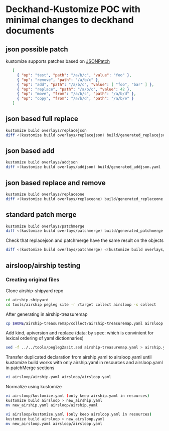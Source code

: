 # Deckhand-Kustomize POC with minimal changes to deckhand documents

## json possible patch

kustomize supports patches based on [JSONPatch](https://tools.ietf.org/html/rfc6902)

```json
   [
     { "op": "test", "path": "/a/b/c", "value": "foo" },
     { "op": "remove", "path": "/a/b/c" },
     { "op": "add", "path": "/a/b/c", "value": [ "foo", "bar" ] },
     { "op": "replace", "path": "/a/b/c", "value": 42 },
     { "op": "move", "from": "/a/b/c", "path": "/a/b/d" },
     { "op": "copy", "from": "/a/b/d", "path": "/a/b/e" }
   ]
```

## json based full replace

```bash
kustomize build overlays/replacejson
diff <(kustomize build overlays/replacejson) build/generated_replacejson.yml
```

## json based add

```bash
kustomize build overlays/addjson
diff <(kustomize build overlays/addjson) build/generated_addjson.yaml 
```

## json based replace and remove

```bash
kustomize build overlays/replaceone
diff <(kustomize build overlays/replaceone) build/generated_replaceone.yaml 
```

## standard patch merge

```bash
kustomize build overlays/patchmerge
diff <(kustomize build overlays/patchmerge) build/generated_patchmerge.yaml 
```

Check that replacejson and patchmerge have the same result on the objects

```bash
diff <(kustomize build overlays/patchmerge) <(kustomize build overlays/replacejson)
```

## airsloop/airship testing

### Creating original files

Clone airship-shipyard repo

```bash
cd airship-shipyard
cd tools/airship pegleg site -r /target collect airsloop -s collect
```

After generating in airship-treasuremap
 
```bash
cp $HOME/airship-treasuremap/collect/airship-treasuremap.yaml airsloop 
```

Add kind, apiversion and replace (data: by spec: which is convinient for lexical ordering
of yaml dictionnaries)

```bash
sed -f ../../tools/pegleg2asit.sed airship-treasuremap.yaml > airship.yaml 
```

Transfer duplicated declaration from airship.yaml to airsloop.yaml until
kustomize build works with only airship.yaml in resources and airsloop.yaml in patchMerge
sections

```bash
vi airsloop/airship.yaml airsloop/airsloop.yaml
```

Normalize using kustomize
```bash
vi airsloop/kustomize.yaml (only keep airship.yaml in resources)
kustomize build airsloop > new_airship.yaml
mv new_airship.yaml airsloop/airship.yaml
```

```bash
vi airsloop/kustomize.yaml (only keep airsloop.yaml in resources)
kustomize build airsloop > new_airsloop.yaml
mv new_airsloop.yaml airsloop/airsloop.yaml
```
